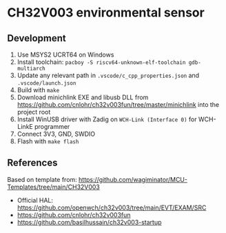 # CH32V003 environmental sensor

## Development

1. Use MSYS2 UCRT64 on Windows
2. Install toolchain: `pacboy -S riscv64-unknown-elf-toolchain gdb-multiarch`
3. Update any relevant path in `.vscode/c_cpp_properties.json` and `.vscode/launch.json`
4. Build with `make`
5. Download minichlink EXE and libusb DLL from https://github.com/cnlohr/ch32v003fun/tree/master/minichlink into the project root
6. Install WinUSB driver with Zadig on `WCH-Link (Interface 0)` for WCH-LinkE programmer
7. Connect 3V3, GND, SWDIO
8. Flash with `make flash`

## References

Based on template from: https://github.com/wagiminator/MCU-Templates/tree/main/CH32V003

- Official HAL: https://github.com/openwch/ch32v003/tree/main/EVT/EXAM/SRC
- https://github.com/cnlohr/ch32v003fun
- https://github.com/basilhussain/ch32v003-startup

